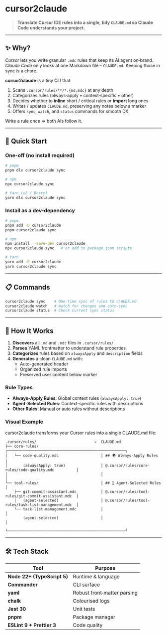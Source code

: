 # cursor2claude

> **Translate Cursor IDE rules into a single, tidy `CLAUDE.md` so Claude Code understands your project.**

---

## ✨ Why?

_Cursor_ lets you write granular `.mdc` rules that keep its AI agent on‑brand.  
_Claude Code_ only looks at one Markdown file – `CLAUDE.md`. Keeping those in sync is a chore.

**cursor2claude** is a tiny CLI that:

1. Scans `.cursor/rules/**/*.{md,mdc}` at any depth
2. Categorizes rules (always‑apply • context‑specific • other)
3. Decides whether to **inline** short / critical rules or **import** long ones
4. Writes / updates `CLAUDE.md`, preserving any notes below a marker
5. Offers `sync`, `watch`, and `status` commands for smooth DX.

Write a rule once ⇒ both AIs follow it.

---

## 🚀 Quick Start

### One-off (no install required)

```bash
# pnpm
pnpm dlx cursor2claude sync

# npm
npx cursor2claude sync

# Yarn (≥2 / Berry)
yarn dlx cursor2claude sync
```

### Install as a dev-dependency

```bash
# pnpm
pnpm add -D cursor2claude
pnpm cursor2claude sync

# npm
npm install --save-dev cursor2claude
npx cursor2claude sync   # or add to package.json scripts

# Yarn
yarn add -D cursor2claude
yarn cursor2claude sync
```

---

## 📋 Commands

```bash
cursor2claude sync    # One-time sync of rules to CLAUDE.md
cursor2claude watch   # Watch for changes and auto-sync
cursor2claude status  # Check current sync status
```

---

## 🔧 How It Works

1. **Discovers** all `.md` and `.mdc` files in `.cursor/rules/`
2. **Parses** YAML frontmatter to understand rule properties
3. **Categorizes** rules based on `alwaysApply` and `description` fields
4. **Generates** a clean `CLAUDE.md` with:
   - Auto-generated header
   - Organized rule imports
   - Preserved user content below marker

### Rule Types

- **Always-Apply Rules**: Global context rules (`alwaysApply: true`)
- **Agent-Selected Rules**: Context-specific rules with descriptions
- **Other Rules**: Manual or auto rules without descriptions

### Visual Example

cursor2claude transforms your Cursor rules into a single CLAUDE.md file:

```
.cursor/rules/                          →  CLAUDE.md
├── core-rules/                            ┌─────────────────────────────────────────────────────┐
│   └── code-quality.mdc                   │ ## 🌍 Always-Apply Rules                            │
│       (alwaysApply: true)                │ @.cursor/rules/core-rules/code-quality.mdc          │
│                                          │                                                     │
└── tool-rules/                            │ ## 🤖 Agent-Selected Rules                          │
    ├── git-commit-assistant.mdc           │ @.cursor/rules/tool-rules/git-commit-assistant.mdc  │
    │   (agent-selected)                   │ @.cursor/rules/tool-rules/task-list-management.mdc  │
    └── task-list-management.mdc           │                                                     │
        (agent-selected)                   │                                                     │
                                           └─────────────────────────────────────────────────────┘
```

---

## 🛠 Tech Stack

| Tool                        | Purpose                     |
| --------------------------- | --------------------------- |
| **Node 22+ (TypeScript 5)** | Runtime & language          |
| **Commander**               | CLI surface                 |
| **yaml**                    | Robust front‑matter parsing |
| **chalk**                   | Colourised logs             |
| **Jest 30**                 | Unit tests                  |
| **pnpm**                    | Package manager             |
| **ESLint 9 + Prettier 3**   | Code quality                |
